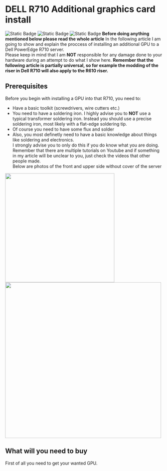 # DELL R710 Additional graphics card install</br>
<img alt="Static Badge" src="https://img.shields.io/badge/Dell%20PowerEdge-R710-%23ff29c2">  <img alt="Static Badge" src="https://img.shields.io/badge/Additional_GPU_install-blue">  <img alt="Static Badge" src="https://img.shields.io/badge/Modyfying-8A2Be0">
__Before doing anything mentioned below please read the whole article__
In the following article I am going to show and explain the proccess of installing an additional GPU to a Dell PowerEdge R710 server.</br>
Please keep in mind that I am __NOT__ responsible for any damage done to your hardware during an attempt to do what I show here.
__Remember that the following article is partially universal, so for example the modding of the riser in Dell R710 will also apply to the R610 riser.__
## Prerequisites
Before you begin with installing a GPU into that R710, you need to:
- Have a basic toolkit (screwdrivers, wire cutters etc.)
- You need to have a soldering iron. I highly advise you to __NOT__ use a typical transformer soldering iron. Instead you should use a precise soldering iron, most likely with a flat-edge soldering tip.
- Of course you need to have some flux and solder
- Also, you most definetly need to have a basic knowledge about things like soldering and electronics.</br>
I strongly advise you to only do this if you do know what you are doing. Remember that there are multiple tutorials on Youtube and if something in my article will be unclear to you, just check the videos that other people made.</br>
Below are photos of the front and upper side without cover of the server</br>
<img src="https://github.com/user-attachments/assets/64c85fcd-e2b9-4e1d-92a6-c72aeaed66a8" width=350>
<img src="https://github.com/user-attachments/assets/71c0effe-bd11-450c-a73c-a1e9a4e16cd3" width=500></br>

## What will you need to buy
First of all you need to get your wanted GPU.
